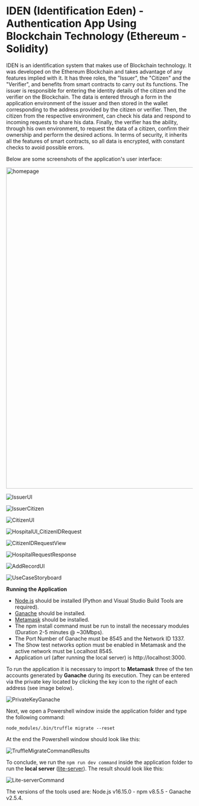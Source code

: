 # IDEN (Identification Eden) - Authentication App Using Blockchain Technology (Ethereum - Solidity)
IDEN is an identification system that makes use of Blockchain technology. It was developed on the Ethereum Blockchain and takes advantage of any features implied with it. It has three roles, the "Issuer", the "Citizen" and the "Verifier", and benefits from smart contracts to carry out its functions. The issuer is responsible for entering the identity details of the citizen and the verifier on the Blockchain. The data is entered through a form in the application environment of the issuer and then stored in the wallet corresponding to the address provided by the citizen or verifier. Then, the citizen from the respective environment, can check his data and respond to incoming requests to share his data. Finally, the verifier has the ability, through his own environment, to request the data of a citizen, confirm their ownership and perform the desired actions. In terms of security, it inherits all the features of smart contracts, so all data is encrypted, with constant checks to avoid possible errors.

Below are some screenshots of the application's user interface:

<img width="865" alt="homepage" src="https://user-images.githubusercontent.com/91207835/203648840-3dc6e79b-9fb7-44b6-b9e1-0379d72fddde.png">

![IssuerUI](https://user-images.githubusercontent.com/91207835/203648754-30e5e1be-f0e6-4062-a9c4-d1495aaf66bd.png)

![IssuerCitizen](https://user-images.githubusercontent.com/91207835/203648921-6edef2a7-522f-4798-bdff-2679cef07f3d.png)

![CitizenUI](https://user-images.githubusercontent.com/91207835/203649006-57b70cd5-ffb9-4b86-9bf4-495cab522ea6.png)

![HospitalUI_CitizenIDRequest](https://user-images.githubusercontent.com/91207835/203649062-cf528df3-e120-4045-992d-1fc6a8cdc3b4.png)

![CitizenIDRequestView](https://user-images.githubusercontent.com/91207835/203649139-8467e964-e106-4ee5-a70e-d995ace1dba7.png)

![HospitalRequestResponse](https://user-images.githubusercontent.com/91207835/203649171-54727c88-de0e-482e-92da-374649c7ae46.png)

![AddRecordUI](https://user-images.githubusercontent.com/91207835/203649297-361364fe-d941-4377-a78c-7bc2388cc709.png)

![UseCaseStoryboard](https://user-images.githubusercontent.com/91207835/203861545-ddd0b306-a031-4770-826c-f083c54d731f.png)

**Running the Application**
- [Node.js](https://nodejs.org/en/) should be installed (Python and Visual Studio Build Tools are required).
- [Ganache](https://github.com/trufflesuite/ganache-ui) should be installed.
- [Metamask](https://metamask.io/download/) should be installed.
- The npm install command must be run to install the necessary modules (Duration 2-5 minutes @ ~30Mbps).
- The Port Number of Ganache must be 8545 and the Network ID 1337.
- The Show test networks option must be enabled in Metamask and the active network must be Localhost 8545.
- Application url (after running the local server) is http://localhost:3000.

To run the application it is necessary to import to **Metamask** three of the ten accounts generated by **Ganache** during its execution. They can be entered via the private key located by clicking the key icon to the right of each address (see image below).

![PrivateKeyGanache](https://user-images.githubusercontent.com/91207835/203859718-b736fc37-38f9-477e-b31b-58828bb6e269.png)

Next, we open a Powershell window inside the application folder and type the following command:
```
node_modules/.bin/truffle migrate --reset
```

At the end the Powershell window should look like this:

![TruffleMigrateCommandResults](https://user-images.githubusercontent.com/91207835/203860095-ca97f6a2-6e7d-4460-a893-8d7aeffc880e.png)

To conclude, we run the `npm run dev command` inside the application folder to run the **local server** ([lite-server](https://github.com/johnpapa/lite-server)). The result should look like this:

![Lite-serverCommand](https://user-images.githubusercontent.com/91207835/203860364-1613a15d-c379-43c1-b406-3d0946de022f.png)

The versions of the tools used are: Node.js v16.15.0 - npm v8.5.5 - Ganache v2.5.4. 
